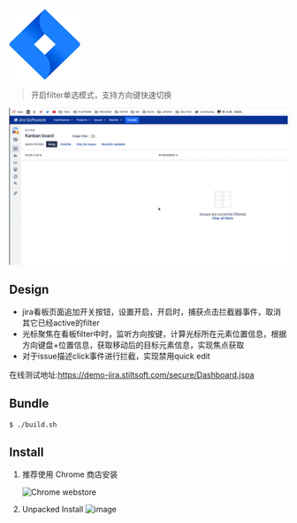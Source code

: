 

![](./chrome-extension/icon.png)

> 开启filter单选模式，支持方向键快速切换

![](./screenshot.gif)

## Design

- jira看板页面追加开关按钮，设置开启，开启时，捕获点击拦截器事件，取消其它已经active的filter
- 光标聚焦在看板filter中时，监听方向按键，计算光标所在元素位置信息，根据方向键盘+位置信息，获取移动后的目标元素信息，实现焦点获取
- 对于issue描述click事件进行拦截，实现禁用quick edit

在线测试地址:https://demo-jira.stiltsoft.com/secure/Dashboard.jspa

## Bundle

```shell
$ ./build.sh

```

## Install

1. 推荐使用 Chrome 商店安装

    ![[Chrome webstore](https://chrome.google.com/webstore/detail/jira-tool/bifineglhieejpkhnfnfemcbpadpdooi)](https://camo.githubusercontent.com/f25540e08ab08d44f63117f2a30ed36b50ab2e034640cd2d567b31c844b8859b/68747470733a2f2f6a6a6263646e2e7a616f7368752e736f2f7765622f6377735f62616467655f343936783135302e706e67)
3. Unpacked Install
   ![image](https://user-images.githubusercontent.com/9245110/113583783-a8ea0a00-965c-11eb-95df-cc26cd497e11.png)
